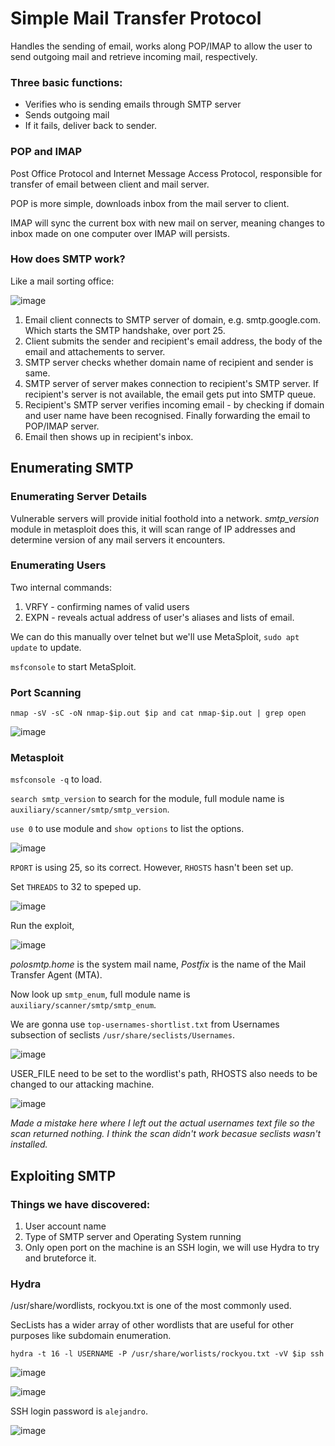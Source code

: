 # Simple Mail Transfer Protocol

Handles the sending of email, works along POP/IMAP to allow the user to send outgoing mail and retrieve incoming mail, respectively.

### Three basic functions:

  * Verifies who is sending emails through SMTP server
  * Sends outgoing mail
  * If it fails, deliver back to sender.

### POP and IMAP

Post Office Protocol and Internet Message Access Protocol, responsible for transfer of email between client and mail server.

POP is more simple, downloads inbox from the mail server to client.

IMAP will sync the current box with new mail on server, meaning changes to inbox made on one computer over IMAP will persists.

### How does SMTP work?

Like a mail sorting office:

![image](https://user-images.githubusercontent.com/80155116/111982220-93a9b180-8b6d-11eb-8201-9ef30dfff18c.png)

1. Email client connects to SMTP server of domain, e.g. smtp.google.com. Which starts the SMTP handshake, over port 25. 
2. Client submits the sender and recipient's email address, the body of the email and attachements to server.
3. SMTP server checks whether domain name of recipient and sender is same.
4. SMTP server of server makes connection to recipient's SMTP server. If recipient's server is not available, the email gets put into SMTP queue.
5. Recipient's SMTP server verifies incoming email - by checking if domain and user name have been recognised. Finally forwarding the email to POP/IMAP server.
6. Email then shows up in recipient's inbox.

## Enumerating SMTP

### Enumerating Server Details

Vulnerable servers will provide initial foothold into a network. *smtp_version* module in metasploit does this, it will scan range of IP addresses and determine version of any mail servers it encounters.

### Enumerating Users

Two internal commands:
 1. VRFY - confirming names of valid users 
 2. EXPN - reveals actual address of user's aliases and lists of email.

We can do this manually over telnet but we'll use MetaSploit, ``sudo apt update`` to update.

``msfconsole`` to start MetaSploit.

### Port Scanning

``nmap -sV -sC -oN nmap-$ip.out $ip and cat nmap-$ip.out | grep open``

![image](https://user-images.githubusercontent.com/80155116/112123733-65d47380-8c26-11eb-8eed-cae86922abe5.png)

### Metasploit

``msfconsole -q`` to load.

``search smtp_version`` to search for the module, full module name is ``auxiliary/scanner/smtp/smtp_version``.

``use 0`` to use module and ``show options`` to list the options.

![image](https://user-images.githubusercontent.com/80155116/112238333-4f233080-8ca9-11eb-8bb9-5a03948873f5.png)

``RPORT`` is using 25, so its correct. However, ``RHOSTS`` hasn't been set up.

Set ``THREADS`` to 32 to speped up. 

![image](https://user-images.githubusercontent.com/80155116/112239443-577c6b00-8cab-11eb-9dd2-755b136cd56f.png)

Run the exploit,

![image](https://user-images.githubusercontent.com/80155116/112239566-94486200-8cab-11eb-9d71-f0cca29330c8.png)

*polosmtp.home* is the system mail name, *Postfix* is the name of the Mail Transfer Agent (MTA).

Now look up ``smtp_enum``, full module name is ``auxiliary/scanner/smtp/smtp_enum``.

We are gonna use ``top-usernames-shortlist.txt`` from Usernames subsection of seclists ``/usr/share/seclists/Usernames``.

![image](https://user-images.githubusercontent.com/80155116/112239988-61eb3480-8cac-11eb-8042-8a54290061f1.png)

USER_FILE need to be set to the wordlist's path, RHOSTS also needs to be changed to our attacking machine.

![image](https://user-images.githubusercontent.com/80155116/112240315-f786c400-8cac-11eb-8f92-1f295ead6f25.png)

*Made a mistake here where I left out the actual usernames text file so the scan returned nothing.*
*I think the scan didn't work becasue seclists wasn't installed.*

## Exploiting SMTP

### Things we have discovered:

1. User account name
2. Type of SMTP server and Operating System running
3. Only open port on the machine is an SSH login, we will use Hydra to try and bruteforce it.

### Hydra

/usr/share/wordlists, rockyou.txt is one of the most commonly used.

SecLists has a wider array of other wordlists that are useful for other purposes like subdomain enumeration.

``hydra -t 16 -l USERNAME -P /usr/share/worlists/rockyou.txt -vV $ip ssh``

![image](https://user-images.githubusercontent.com/80155116/112402783-02eff300-8d72-11eb-8042-317bd9a0e422.png)

![image](https://user-images.githubusercontent.com/80155116/112402726-ece23280-8d71-11eb-8129-6460fd9de6ce.png)

SSH login password is ``alejandro``.

![image](https://user-images.githubusercontent.com/80155116/112402869-316dce00-8d72-11eb-97df-1d15a0590c0f.png)







